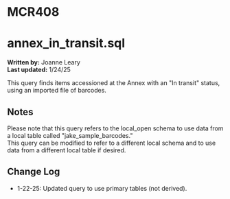 # MCR408
# annex_in_transit.sql

**Written by:** Joanne Leary  
**Last updated:** 1/24/25

This query finds items accessioned at the Annex with an "In transit" status, using an imported file of barcodes.

## Notes
Please note that this query refers to the local_open schema to use data from a local table called "jake_sample_barcodes." <br>
This query can be modified to refer to a different local schema and to use data from a different local table if desired.
<br>
## Change Log
- 1-22-25: Updated query to use primary tables (not derived).
